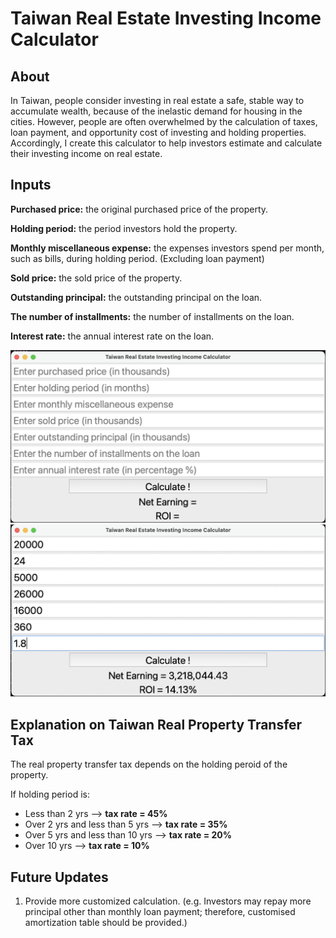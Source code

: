 # Taiwan Real Estate Investing Income Calculator

## About
In Taiwan, people consider investing in real estate a safe, stable way to accumulate wealth, because of the inelastic demand for housing in the cities. However, people are often overwhelmed by the calculation of taxes, loan payment, and opportunity cost of investing and holding properties. Accordingly, I create this calculator to help investors estimate and calculate their investing income on real estate.

## Inputs
**Purchased price:** the original purchased price of the property.  

**Holding period:** the period investors hold the property. 

**Monthly miscellaneous expense:** the expenses investors spend per month, such as bills, during holding period. (Excluding loan payment)  

**Sold price:** the sold price of the property.  

**Outstanding principal:** the outstanding principal on the loan.  

**The number of installments:** the number of installments on the loan.  

**Interest rate:** the annual interest rate on the loan.

![screenshot](/calculator_blank.png)
![screenshot](/calculator_example.png)


## Explanation on Taiwan Real Property Transfer Tax
The real property transfer tax depends on the holding peroid of the property.  

If holding period is:
- Less than 2 yrs --> **tax rate = 45%**
- Over 2 yrs and less than 5 yrs --> **tax rate = 35%**
- Over 5 yrs and less than 10 yrs --> **tax rate = 20%**
- Over 10 yrs --> **tax rate = 10%**

## Future Updates
1. Provide more customized calculation. (e.g. Investors may repay more principal other than monthly loan payment; therefore, customised amortization table should be provided.)